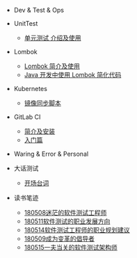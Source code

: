 - Dev & Test & Ops

 - UnitTest

    - [单元测试 介绍及使用](mkdFiles/UnitTesting.md)

  - Lombok

    - [Lombok 简介及使用](lombok/lombok-1.md)
    - [Java 开发中使用 Lombok 简化代码](lombok/lombok-2.md)

  - Kubernetes

    - [镜像同步脚本](kubernetes/sync-scripts.md)

  - GitLab CI

    - [简介及安装](gitlab-ci/gitlab-ci-1.md)
    - [入门篇](gitlab-ci/gitlab-ci-2.md)

- Waring & Error & Personal

 - 大话测试

   - [开场台词](books/大话测试.md)

 - 读书笔迹
 
   - [180508迷茫的软件测试工程师](books/迷茫的软件测试工程师.md)
   - [180511软件测试的职业发展方向](books/软件测试的职业发展方向1.md)
   - [180514软件测试工程师的职业规划建议](books/软件测试工程师的职业规划建议1.md)
   - [180509成为变革的倡导者](books/成为变革的倡导者.md)
   - [180515一夫当关的软件测试架构师](books/一夫当关的软件测试架构师.md)

